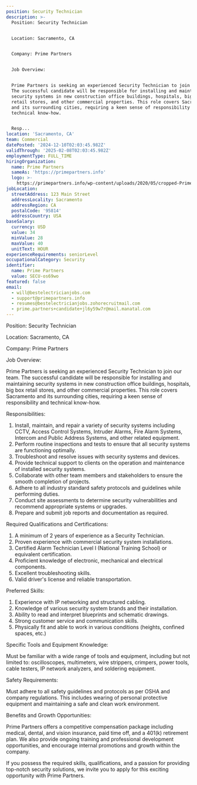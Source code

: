 ```yaml
---
position: Security Technician
description: >-
  Position: Security Technician


  Location: Sacramento, CA


  Company: Prime Partners


  Job Overview:


  Prime Partners is seeking an experienced Security Technician to join our team.
  The successful candidate will be responsible for installing and maintaining
  security systems in new construction office buildings, hospitals, big box
  retail stores, and other commercial properties. This role covers Sacramento
  and its surrounding cities, requiring a keen sense of responsibility and
  technical know-how.


  Resp...
location: 'Sacramento, CA'
team: Commercial
datePosted: '2024-12-10T02:03:45.982Z'
validThrough: '2025-02-08T02:03:45.982Z'
employmentType: FULL_TIME
hiringOrganization:
  name: Prime Partners
  sameAs: 'https://primepartners.info'
  logo: >-
    https://primepartners.info/wp-content/uploads/2020/05/cropped-Prime-Partners-Logo-NO-BG-1-1.png
jobLocation:
  streetAddress: 123 Main Street
  addressLocality: Sacramento
  addressRegion: CA
  postalCode: '95814'
  addressCountry: USA
baseSalary:
  currency: USD
  value: 34
  minValue: 28
  maxValue: 40
  unitText: HOUR
experienceRequirements: seniorLevel
occupationalCategory: Security
identifier:
  name: Prime Partners
  value: SECU-os69wo
featured: false
email:
  - will@bestelectricianjobs.com
  - support@primepartners.info
  - resumes@bestelectricianjobs.zohorecruitmail.com
  - prime.partners+candidate+jl6y59w7r@mail.manatal.com
---
```




Position: Security Technician

Location: Sacramento, CA

Company: Prime Partners

Job Overview:

Prime Partners is seeking an experienced Security Technician to join our team. The successful candidate will be responsible for installing and maintaining security systems in new construction office buildings, hospitals, big box retail stores, and other commercial properties. This role covers Sacramento and its surrounding cities, requiring a keen sense of responsibility and technical know-how.

Responsibilities:

1. Install, maintain, and repair a variety of security systems including CCTV, Access Control Systems, Intruder Alarms, Fire Alarm Systems, Intercom and Public Address Systems, and other related equipment.
2. Perform routine inspections and tests to ensure that all security systems are functioning optimally.
3. Troubleshoot and resolve issues with security systems and devices.
4. Provide technical support to clients on the operation and maintenance of installed security systems.
5. Collaborate with other team members and stakeholders to ensure the smooth completion of projects.
6. Adhere to all industry standard safety protocols and guidelines while performing duties.
7. Conduct site assessments to determine security vulnerabilities and recommend appropriate systems or upgrades.
8. Prepare and submit job reports and documentation as required.

Required Qualifications and Certifications:

1. A minimum of 2 years of experience as a Security Technician.
2. Proven experience with commercial security system installations.
3. Certified Alarm Technician Level I (National Training School) or equivalent certification.
4. Proficient knowledge of electronic, mechanical and electrical components.
5. Excellent troubleshooting skills.
6. Valid driver's license and reliable transportation.

Preferred Skills:

1. Experience with IP networking and structured cabling.
2. Knowledge of various security system brands and their installation.
3. Ability to read and interpret blueprints and schematic drawings.
4. Strong customer service and communication skills.
5. Physically fit and able to work in various conditions (heights, confined spaces, etc.)

Specific Tools and Equipment Knowledge:

Must be familiar with a wide range of tools and equipment, including but not limited to: oscilloscopes, multimeters, wire strippers, crimpers, power tools, cable testers, IP network analyzers, and soldering equipment.

Safety Requirements:

Must adhere to all safety guidelines and protocols as per OSHA and company regulations. This includes wearing of personal protective equipment and maintaining a safe and clean work environment.

Benefits and Growth Opportunities:

Prime Partners offers a competitive compensation package including medical, dental, and vision insurance, paid time off, and a 401(k) retirement plan. We also provide ongoing training and professional development opportunities, and encourage internal promotions and growth within the company.

If you possess the required skills, qualifications, and a passion for providing top-notch security solutions, we invite you to apply for this exciting opportunity with Prime Partners.